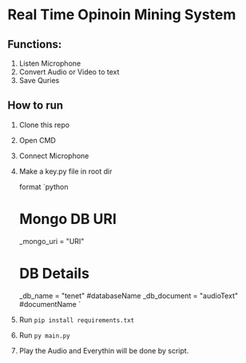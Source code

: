 # Real Time Opinoin Mining System

## Functions:

1. Listen Microphone
2. Convert Audio or Video to text
3. Save Quries

## How to run

1. Clone this repo
2. Open CMD
3. Connect Microphone
4. Make a key.py file in root dir

   format `python
   # Mongo DB URI
   \_mongo_uri = "URI"
   # DB Details
   \_db_name = "tenet" #databaseName
   \_db_document = "audioText" #documentName
   `

5. Run `pip install requirements.txt`
6. Run `py main.py`
7. Play the Audio and Everythin will be done by script.
